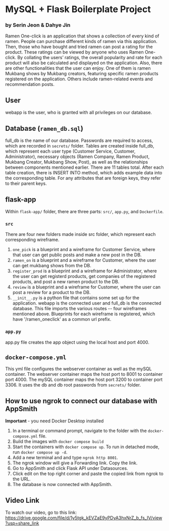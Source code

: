 # MySQL + Flask Boilerplate Project
### by Serin Jeon & Dahye Jin

Ramen One-click is an application that shows a collection of every kind of ramen. People can purchase different kinds of ramen via this application. Then, those who have bought and tried ramen can post a rating for the product. These ratings can be viewed by anyone who uses Ramen One-click. By collating the users’ ratings, the overall popularity and rate for each product will also be calculated and displayed on the application. Also, there are other functionalities that the user can enjoy. One of them is ramen Mukbang shows by Mukbang creators, featuring specific ramen products registered on the application. Others include ramen-related events and recommendation posts.

## User
webapp is the user, who is granted with all privileges on our database.

## Database (`ramen_db.sql`)
full_db is the name of our database. Passwords are required to access, which are recorded in `secrets/` folder.
Tables are created inside full_db, which represent each user type (Customer Service, Customer, Administrator), necessary objects (Ramen Company, Ramen Product, Mukbang Creator, Mukbang Show, Post), as well as the relationships between components mentioned earlier. There are 11 tables total.
After each table creation, there is INSERT INTO method, which adds example data into the corresponding table. For any attributes that are foreign keys, they refer to their parent keys.

## flask-app
Within `flask-app/` folder, there are three parts: `src/`, `app.py`, and `Dockerfile`.

### `src`
There are four new folders made inside src folder, which represent each corresponding wireframe.
1. `one_pick` is a blueprint and a wireframe for Customer Service, where that user can get public posts and make a new post in the DB. 
1. `ramen_on` is a blueprint and a wireframe for Customer, where the user can get mukbang shows from the DB.
1. `register_prod` is a blueprint and a wireframe for Administrator, where the user can get registerd products, get companies of the registered products, and post a new ramen product to the DB.
1. `review` is a blueprint and a wireframe for Customer, where the user can post a review for a product to the DB.
1. `__init__.py` is a python file that contains some set up for the application. webapp is the connected user and full_db is the connected database. This file imports the various routes -- four wireframes mentioned above. Blueprints for each wireframe is registered, which have '/ramen_oneclick' as a common url prefix.

### `app.py`
app.py file creates the app object using the local host and port 4000.

## `docker-compose.yml`
This yml file configures the webserver container as well as the mySQL container. The webserver container maps the host port to 8001 to container port 4000. The mySQL container maps the host port 3200 to container port 3306. It uses the db and db root passwords from `secrets/` folder.


## How to use ngrok to connect our database with AppSmith
**Important** - you need Docker Desktop installed
 
1. In a terminal or command prompt, navigate to the folder with the `docker-compose.yml` file.  
2. Build the images with `docker compose build`
3. Start the containers with `docker compose up`. To run in detached mode, run `docker compose up -d`. 
4. Add a new terminal and and type `ngrok http 8001`.
5. The ngrok window will give a Forwarding link. Copy the link.
5. Go to AppSmith and click Flask API under Datasources.
6. Click edit on the top right corner and paste the copied link from ngrok to the URL.
7. The database is now connected with AppSmith.

## Video Link
To watch our video, go to this link: https://drive.google.com/file/d/1y5tgk_kEVZaE9yPDyA3hxNrZ_b_fs_IV/view?usp=share_link
